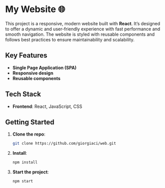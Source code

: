 # My Website :globe_with_meridians:

This project is a responsive, modern website built with **React**. It’s designed to offer a dynamic and user-friendly experience with fast performance and smooth navigation. The website is styled with reusable components and follows best practices to ensure maintainability and scalability.

## Key Features

- **Single Page Application (SPA)** 
- **Responsive design** 
- **Reusable components**

## Tech Stack

- **Frontend**: React, JavaScript, CSS

## Getting Started

1. **Clone the repo**:
   ```bash
   git clone https://github.com/giorgiaci/web.git

2. **Install**:
   ```bash
   npm install

3. **Start the project**:
   ```bash
   npm start

